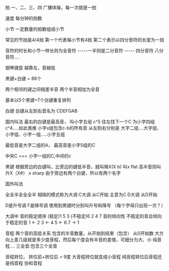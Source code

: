 拍
一、二、三、四      广播体操，每一次就是一拍

速度
每分钟的拍数

小节
一定数量的拍数组成小节

常见的节拍是4/4拍     第一个代表每小节有4拍    第二个表示以四分音符的长度为一拍

音符的时长和小节一样长则为全音符
-----一半则是二分音符   -----   四分音符   八分音符....   


钢琴键盘
越靠左，音越低 

黑键+白键 = 88个

两个相邻的键之间相差半音	两个半音相加为全音

基本以5个黑键+7个白键重复排列   

白键
白键从左到右音名为 CDEFGAB
	
国内叫法
最右的白键是最高音， 叫小字五组 c^5     往左找下一个C  为小字四组 c^4.....如此类推
	小字x组包含c-b的所有音
从左到右分别是 大字二组....大字组、小字组、小字一组.....小字五组
	
最低音是大字二组的A，   最高音是小字5组的C


中央C  === 小字一组的C,中间的c

黑键
根据旁边的白键叫，比旁边的键低半音，就叫降X(X b) 叫x flat     高半音则叫升X（X#） x sharp 
	由于旁边有两个白键，所以有两个名字

国外叫法

全全半全全全半  相隔的模式称为大调
C大调  从C开始    	主音为C
D大调	从D开始

D是升号调   F是降号调     使用到黑键时分别叫升号和降号     （每个字母只出现一次？）

大调中	音的稳定顺序
(稳定)1	5	3	(不稳定)6	2	4	7
音的倾向性	不稳定的音会倾向于稳定的音 1 <- 2   3 <- 4  5 <- 6  7 -> 1

音程
两个音的高低关系
	包含的半音数量，从开始到结束（包含）	从0开始数
	大方向上差几级就是多少度音程，然后每个度会有半音的差值，可细分为大、小
	纯音程....
	三全音:包含三个全音

音程转位，  转位前+转位后 = 9度		大音程转位就变成小音程
纯音程转位后音程还是纯音程
协和音程	